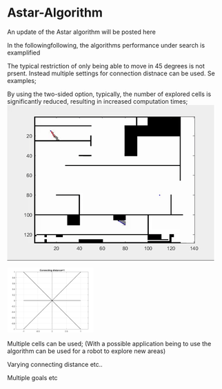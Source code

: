 # Astar-Algorithm
An update of the Astar algorithm will be posted here

In the followingfollowing, the algorithms performance under search is examplified

The typical restriction of only being able to move in 45 degrees is not prsent. Instead multiple settings for connection distnace can be used. Se examples; 




By using the two-sided option, typically, the number of explored cells is significantly reduced, resulting in increased computation times;
![](AStar2.gif)



<img src="ASTARSHOWCon1.png" alt="cameraDemo" style="width: 200px;"/>

Multiple cells can be used; (With a possible application being to use the algorithm can be used for a robot to explore new areas)


Varying connecting distance etc..

Multiple goals etc
